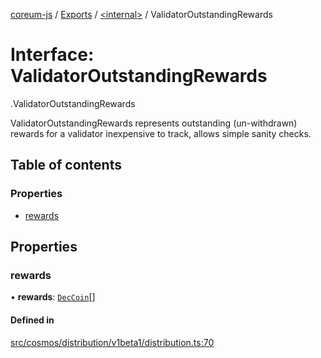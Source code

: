 [coreum-js](../README.md) / [Exports](../modules.md) / [<internal\>](../modules/internal_.md) / ValidatorOutstandingRewards

# Interface: ValidatorOutstandingRewards

[<internal>](../modules/internal_.md).ValidatorOutstandingRewards

ValidatorOutstandingRewards represents outstanding (un-withdrawn) rewards
for a validator inexpensive to track, allows simple sanity checks.

## Table of contents

### Properties

- [rewards](internal_.ValidatorOutstandingRewards.md#rewards)

## Properties

### rewards

• **rewards**: [`DecCoin`](../modules/internal_.md#deccoin)[]

#### Defined in

[src/cosmos/distribution/v1beta1/distribution.ts:70](https://github.com/PulsaraIO/coreum-js/blob/63824e3/src/cosmos/distribution/v1beta1/distribution.ts#L70)
